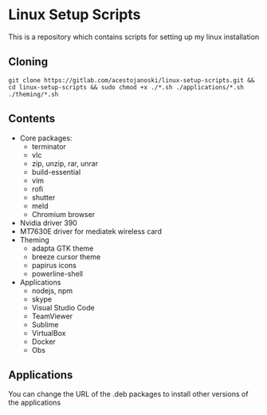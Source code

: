 # Linux Setup Scripts

This is a repository which contains scripts for setting up my linux installation

## Cloning
`
git clone https://gitlab.com/acestojanoski/linux-setup-scripts.git && cd linux-setup-scripts && sudo chmod +x ./*.sh ./applications/*.sh ./theming/*.sh
`
## Contents

*   Core packages:
    - terminator
    - vlc
    - zip, unzip, rar, unrar
    - build-essential
    - vim 
    - rofi
    - shutter
    - meld
    - Chromium browser
*   Nvidia driver 390
*   MT7630E driver for mediatek wireless card
*   Theming
    - adapta GTK theme
    - breeze cursor theme
    - papirus icons
    - powerline-shell
* Applications
    - nodejs, npm
    - skype
    - Visual Studio Code
    - TeamViewer
    - Sublime
    - VirtualBox
    - Docker
    - Obs

## Applications

You can change the URL of the .deb packages to install other versions of the applications
